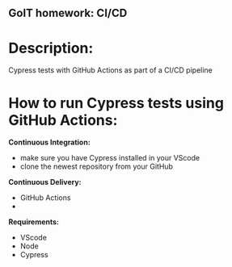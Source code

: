 ## GoIT homework: CI/CD
# Description:

Cypress tests with GitHub Actions as part of a CI/CD pipeline


# How to run Cypress tests using GitHub Actions:

__Continuous Integration:__

- make sure you have Cypress installed in your VScode
- clone the newest repository from your GitHub 

__Continuous Delivery:__

- GitHub Actions
- 

__Requirements:__

- VScode
- Node
- Cypress